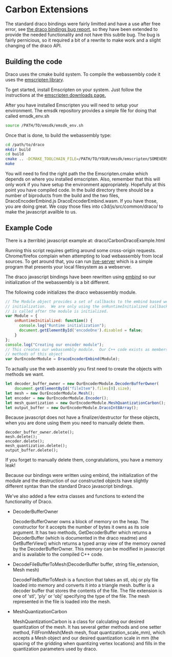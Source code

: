 # Carbon Extensions

The standard draco bindings were fairly limitted and have a use after free error, see [the draco bindings bug report](https://github.com/google/draco/issues/513), so they have been extended to provide the needed functionality and not have this subtle bug.  The bug is fairly pernicious, so it required a bit of a rewrite to make work and a slight changing of the draco API.


## Building the code
Draco uses the cmake build system.  To compile the webassembly code it uses the [emscripten library](https://emscripten.org).

To get started, install Emscripten on your system. Just follow the instructions at the [emscripten downloads page.](https://emscripten.org/docs/getting_started/downloads.html)

After you have installed Emscripten you will need to setup your environment.  The emsdk repository provides a simple file for doing that called emsdk_env.sh

```bash
source /PATH/TO/emsdk/emsdk_env.sh
```

Once that is done, to build the webassembly type:

```bash
cd /path/to/draco
mkdir build
cd build
cmake .. -DCMAKE_TOOLCHAIN_FILE=/PATH/TO/YOUR/emsdk/emscripten/SOMEVERSIONNUMBER/cmake/Modules/Platform/Emscripten.cmake -DENABLE_WASM=ON -DENABLE_EMBIND=ON ..
make
```

You will need to find the right path the the Emscripten.cmake which depends on where you installed emscripten.  Also, remember that this will only work if you have setup the environment appropriately.  Hopefully at this point you have compiled code.  In the build directory there should be a number of biproducts from the build and the two files, DracoEncoderEmbind.js  DracoEncoderEmbind.wasm.  If you have those, you are doing great.  We copy those files into c3d/js/src/common/draco/ to make the javascript availble to us.

## Example Code

There is a (terrible) javascript example at: draco/CarbonDracoExample.html

Running this script requires getting around some cross-origin requests.  Chrome/firefox complain when attempting to load webassembly from local sources.  To get around that, you can run [live-server](https://www.npmjs.com/package/live-server) which is a simple program that presents your local filesystem as a webserver.

The draco javascript bindings have been rewritten using [embind](https://emscripten.org/docs/porting/connecting_cpp_and_javascript/embind.html) so our initialization of the webassembly is a bit different.

The following code initializes the draco webassembly module.

```javascript
// The Module object provides a set of callbacks to the embind based webassembly
// initialization.  We are only using the onRuntimeInitialized callback which
// is called after the module is initialized.
var Module = {
    onRuntimeInitialized: function() {
      console.log("Runtime initialization");
      document.getElementById('encodeOne').disabled = false;
    }
};
console.log("Creating our encoder module");
// This creates our webassembly module.  Our C++ code exists as members and
// methods of this object
var OurEncoderModule = DracoEncoderEmbind(Module);
```

To actually use the web assembly you first need to create the objects with methods we want.
```javascript
let decoder_buffer_owner = new OurEncoderModule.DecoderBufferOwner( 
    document.getElementById("fileItem").files[0].size);
let mesh = new OurEncoderModule.Mesh(); 
let encoder = new OurEncoderModule.Encoder();
let mesh_quantization = new OurEncoderModule.MeshQuantizationCarbon();
let output_buffer = new OurEncoderModule.DracoInt8Array();
```

Because javascript does not have a finalizer/destructor for these objects, when you are done using them  you need to manually delete them.

```
decoder_buffer_owner.delete();
mesh.delete();
encoder.delete();
mesh_quantization.delete();
output_buffer.delete();
```

If you forget to manually delete them, congratulations, you have a memory leak!

Because our bindings were written using embind, the initialization of the module and the destruction of our constructed objects have slightly different syntax than the standard Draco javascript bindings.

We've also added a few extra classes and functions to extend the functionality of Draco.

* DecoderBufferOwner

  DecoderBufferOwner owns a block of memory on the heap.  The constructor for it accepts the number of bytes it owns as its sole argument.  It has two methods, GetDecoderBuffer which returns a DecoderBuffer (which is documented in the draco readme) and GetBufferView() which returns a typed array view of the memory owned by the DecoderBufferOwner.  This memory can be modified in javascript and is available to the compiled C++ code.

* DecodeFileBufferToMesh(DecoderBuffer buffer, string file_extension, Mesh mesh)

  DecodeFileBufferToMesh is a function that takes an stl, obj or ply file loaded into memory and converts it into a triangle mesh.  buffer is a decoder buffer that stores the contents of the file.  The file extension is one of 'stl', 'ply' or 'obj' specifying the type of the file.  The mesh represented in the file is loaded into the mesh.

* MeshQuantizationCarbon

  MeshQuantizationCarbon is a class for calculating our desired quantization of the mesh.  It has several getter methods and one setter method, FillFromMesh(Mesh mesh, float quantization_scale_mm), which accepts a Mesh object and our desired quantization scale in mm (the spacing of the gridding when quantizing vertex locations) and fills in the quantization parameters used by draco.
